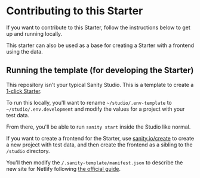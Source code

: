 # Contributing to this Starter

If you want to contribute to this Starter, follow the instructions below to get up and running locally. 

This starter can also be used as a base for creating a Starter with a frontend using the data.

## Running the template (for developing the Starter)

This repository isn't your typical Sanity Studio. This is a template to create a [1-click Starter](https://sanity.io/create). 

To run this locally, you'll want to rename `~/studio/.env-template` to `~/studio/.env.development` and modify the values for a project with your test data.

From there, you'll be able to run `sanity start` inside the Studio like normal.

If you want to create a frontend for the Starter, use [sanity.io/create](https://create.sanity.io) to create a new project with test data, and then create the frontend as a sibling to the `/studio` directory.

You'll then modify the `/.sanity-template/manifest.json` to describe the new site for Netlify following [the official guide](https://www.sanity.io/guides/creating-a-1-click-sanity-starter-project#creating-metadata-and-deployment-information-in-sanity-templatejson-977da85223dc).
